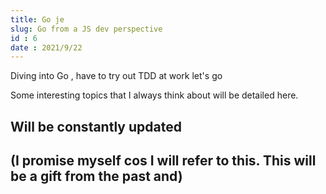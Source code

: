 ```yaml
---
title: Go je
slug: Go from a JS dev perspective
id : 6
date : 2021/9/22
---
```


Diving into Go , have to try out TDD at work let's go

Some interesting topics that I always think about will be detailed here. 

## Will be constantly updated 
## (I promise myself cos I will refer to this. This will be a gift from the past and)
